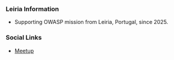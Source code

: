 ### Leiria Information
* Supporting OWASP mission from Leiria, Portugal, since 2025.

### Social Links
* [Meetup](#)


